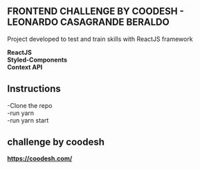 ## FRONTEND CHALLENGE BY COODESH - LEONARDO CASAGRANDE BERALDO

Project developed to test and train skills with ReactJS framework

**ReactJS**  
**Styled-Components**  
**Context API**

## Instructions

-Clone the repo  
-run yarn  
-run yarn start

## challenge by coodesh

**https://coodesh.com/**
